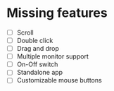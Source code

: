 # Missing features

- [ ] Scroll
- [ ] Double click
- [ ] Drag and drop
- [ ] Multiple monitor support
- [ ] On-Off switch
- [ ] Standalone app
- [ ] Customizable mouse buttons
